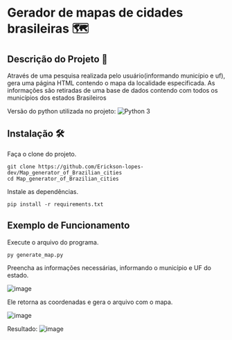 # Gerador de mapas de cidades brasileiras 🗺️



## Descrição do Projeto 📄

<p>Através de uma pesquisa realizada pelo usuário(informando município e uf),  gera uma página HTML contendo o mapa da localidade especificada. As informações são retiradas de uma base de dados contendo com todos os municípios dos estados Brasileiros</p>

Versão do python utilizada no projeto: ![Python 3](https://img.shields.io/badge/python-3.8-blue.svg)



## Instalação 🛠️

Faça o clone do projeto.

```
git clone https://github.com/Erickson-lopes-dev/Map_generator_of_Brazilian_cities
cd Map_generator_of_Brazilian_cities
```

Instale as dependências.

```
pip install -r requirements.txt
```



## Exemplo de Funcionamento

Execute o arquivo do programa.

```
py generate_map.py
```

Preencha as informações necessárias, informando o município e UF do estado.

![image](https://user-images.githubusercontent.com/62525983/109719591-a1c86b80-7b87-11eb-99c3-519eef10d3f8.png)

Ele retorna as coordenadas e gera o arquivo com o mapa.

![image](https://user-images.githubusercontent.com/62525983/109719610-a68d1f80-7b87-11eb-980c-ced365a801cb.png)


Resultado:
![image](https://user-images.githubusercontent.com/62525983/109719628-af7df100-7b87-11eb-90d7-b74375b5178c.png)
